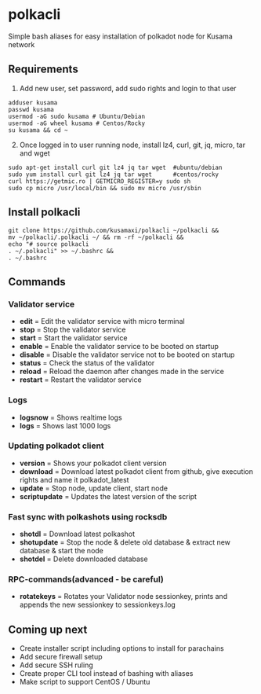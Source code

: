 # polkacli
Simple bash aliases for easy installation of polkadot node for Kusama network

## Requirements
1. Add new user, set password, add sudo rights and login to that user
```
adduser kusama
passwd kusama
usermod -aG sudo kusama # Ubuntu/Debian
usermod -aG wheel kusama # Centos/Rocky
su kusama && cd ~
```
2. Once logged in to user running node, install lz4, curl, git, jq, micro, tar and wget
```
sudo apt-get install curl git lz4 jq tar wget  #ubuntu/debian
sudo yum install curl git lz4 jq tar wget      #centos/rocky
curl https://getmic.ro | GETMICRO_REGISTER=y sudo sh
sudo cp micro /usr/local/bin && sudo mv micro /usr/sbin
```

## Install polkacli
```
git clone https://github.com/kusamaxi/polkacli ~/polkacli && 
mv ~/polkacli/.polkacli ~/ && rm -rf ~/polkacli &&
echo "# source polkacli
. ~/.polkacli" >> ~/.bashrc &&
. ~/.bashrc
```

## Commands
### Validator service
- **edit** = Edit the validator service with micro terminal  
- **stop** = Stop the validator service  
- **start** = Start the validator service  
- **enable** = Enable the validator service to be booted on startup  
- **disable** = Disable the validator service not to be booted on startup  
- **status** = Check the status of the validator  
- **reload** = Reload the daemon after changes made in the service  
- **restart** = Restart the validator service  

### Logs
- **logsnow** = Shows realtime logs  
- **logs** = Shows last 1000 logs  

### Updating polkadot client
- **version** = Shows your polkadot client version  
- **download** = Download latest polkadot client from github, give execution rights and name it polkadot_latest  
- **update** = Stop node, update client, start node  
- **scriptupdate** = Updates the latest version of the script  

### Fast sync with polkashots using rocksdb
- **shotdl** = Download latest polkashot  
- **shotupdate** = Stop the node & delete old database & extract new database & start the node   
- **shotdel** = Delete downloaded database

### RPC-commands(advanced - be careful)
- **rotatekeys** = Rotates your Validator node sessionkey, prints and appends the new sessionkey to sessionkeys.log  

## Coming up next
- Create installer script including options to install for parachains
- Add secure firewall setup
- Add secure SSH ruling
- Create proper CLI tool instead of bashing with aliases
- Make script to support CentOS / Ubuntu
